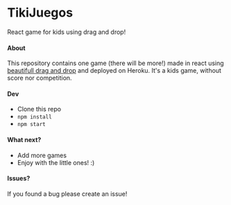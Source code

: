 # TikiJuegos

React game for kids using drag and drop!


#### About
This repository contains one game (there will be more!) made in react using [beautifull drag and drop](https://github.com/atlassian/react-beautiful-dnd) and deployed on Heroku.
It's a kids game, without score nor competition.

#### Dev
- Clone this repo
- `npm install`
- `npm start`

#### What next?
- Add more games
- Enjoy with the little ones! :)

#### Issues?
If you found a bug please create an issue!
